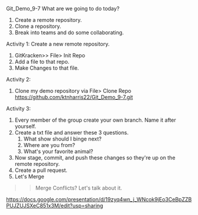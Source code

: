 Git_Demo_9-7
What are we going to do today?
1. Create a remote repository.
2. Clone a repository.
3. Break into teams and do some collaborating.

Activity 1:
Create a new remote repository.
1. GitKracken>> File> Init Repo 
2. Add a file to that repo. 
3. Make Changes to that file.

Activity 2: 
1. Clone my demo repository via File> Clone Repo 
https://github.com/ktnharris22/Git_Demo_9-7.git

Activity 3:
1. Every member of the group create your own branch. Name it after yourself.
2. Create a txt file and answer these 3 questions.
    1. What show should I binge next?
    2. Where are you from?
    3. What's your favorite animal?
1. Now stage, commit, and push these changes so they're up on the remote repository.
2. Create a pull request.
3. Let's Merge
>> Merge Conflicts? Let's talk about it.

https://docs.google.com/presentation/d/19zyq4wn_j_WNcok9jEo3CeBpZZBPUJZUJSXeC851x3M/edit?usp=sharing
